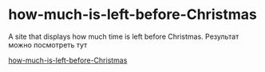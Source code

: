 # how-much-is-left-before-Christmas
A site that displays how much time is left before Christmas.
Результат можно посмотреть тут

[how-much-is-left-before-Christmas](https://website-marischa.github.io/how-much-is-left-before-Christmas/)
